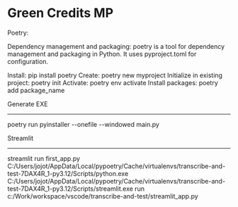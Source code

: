 # Green Credits MP

Poetry:

Dependency management and packaging:
poetry is a tool for dependency management and packaging in Python.
It uses pyproject.toml for configuration.

Install: pip install poetry
Create: poetry new myproject
Initialize in existing project: poetry init
Activate: poetry env activate
Install packages: poetry add package_name

Generate EXE
************
poetry run pyinstaller --onefile --windowed main.py


Streamlit
*********
streamlit run first_app.py
C:/Users/jojot/AppData/Local/pypoetry/Cache/virtualenvs/transcribe-and-test-7DAX4R_1-py3.12/Scripts/python.exe C:/Users/jojot/AppData/Local/pypoetry/Cache/virtualenvs/transcribe-and-test-7DAX4R_1-py3.12/Scripts/streamlit.exe run c:/Work/workspace/vscode/transcribe-and-test/streamlit_app.py